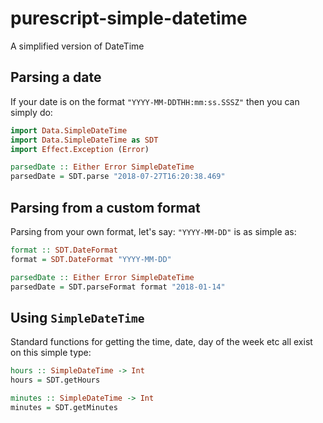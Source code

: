 # purescript-simple-datetime
A simplified version of DateTime

## Parsing a date
If your date is on the format `"YYYY-MM-DDTHH:mm:ss.SSSZ"` then you can simply do:

```purescript
import Data.SimpleDateTime
import Data.SimpleDateTime as SDT
import Effect.Exception (Error)

parsedDate :: Either Error SimpleDateTime
parsedDate = SDT.parse "2018-07-27T16:20:38.469"
```
## Parsing from a custom format
Parsing from your own format, let's say: `"YYYY-MM-DD"` is as simple as:

```purescript
format :: SDT.DateFormat
format = SDT.DateFormat "YYYY-MM-DD"

parsedDate :: Either Error SimpleDateTime
parsedDate = SDT.parseFormat format "2018-01-14"
```

## Using `SimpleDateTime`
Standard functions for getting the time, date, day of the week etc all exist on
this simple type:

```purescript
hours :: SimpleDateTime -> Int
hours = SDT.getHours

minutes :: SimpleDateTime -> Int
minutes = SDT.getMinutes
```
